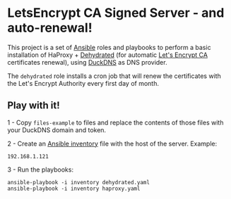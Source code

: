 # LetsEncrypt CA Signed Server - and auto-renewal!

This project is a set of [Ansible](https://www.ansible.com/) roles and playbooks to perform a basic installation of HaProxy + [Dehydrated](https://github.com/lukas2511/dehydrated) (for automatic [Let's Encrypt CA](https://letsencrypt.org/) certificates renewal), using [DuckDNS](https://www.duckdns.org/)  as DNS provider. 

The `dehydrated` role installs a cron job that will renew the certificates with the Let's Encrypt Authority every first day of month.

## Play with it!

1 - Copy `files-example` to files and replace the contents of those files with your DuckDNS domain and token.

2 - Create an [Ansible inventory](http://docs.ansible.com/ansible/latest/user_guide/intro_inventory.html) file with the host of the server. Example:

```
192.168.1.121
```

3 - Run the playbooks:

```
ansible-playbook -i inventory dehydrated.yaml
ansible-playbook -i inventory haproxy.yaml
```

